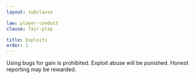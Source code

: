 ```yaml
---
layout: subclause

law: player-conduct
clause: fair-play

title: Exploits
order: 1
---
```


Using bugs for gain is prohibited. Exploit abuse will be punished. Honest reporting may be rewarded.